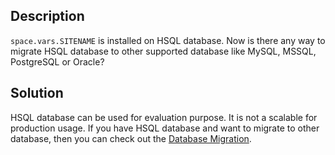 ## Description

<code class="expression">space.vars.SITENAME</code> is installed on HSQL database. Now is there any way to migrate HSQL database to other supported database like MySQL, MSSQL, PostgreSQL or Oracle?  

## Solution

HSQL database can be used for evaluation purpose. It is not a scalable for production usage. If you have HSQL database and want to migrate to other database, then you can check out the [Database Migration](../../../manage/advanced-utilities/database-migration.md).  
